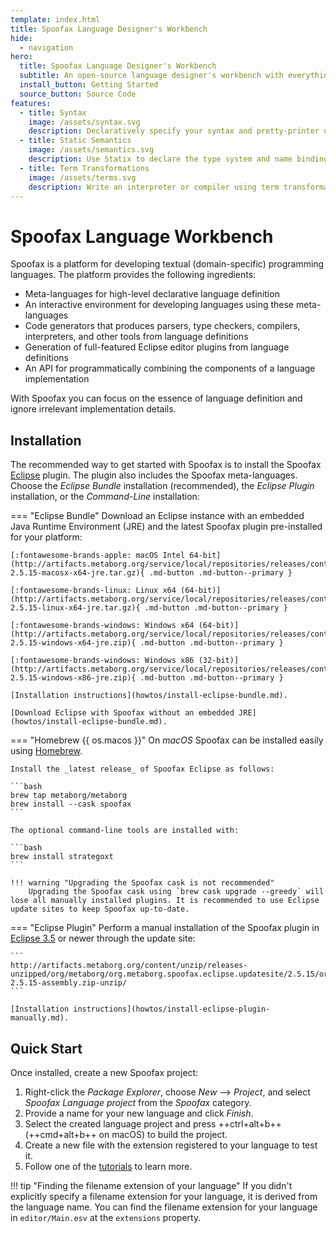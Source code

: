 ```yaml
---
template: index.html
title: Spoofax Language Designer's Workbench
hide:
  - navigation
hero:
  title: Spoofax Language Designer's Workbench
  subtitle: An open-source language designer's workbench with everything you need for designing your next (domain-specific) programming language.
  install_button: Getting Started
  source_button: Source Code
features:
  - title: Syntax
    image: /assets/syntax.svg
    description: Declaratively specify your syntax and pretty-printer using the Syntax Definition Formalism 3 (SDF3) language.
  - title: Static Semantics
    image: /assets/semantics.svg
    description: Use Statix to declare the type system and name binding using <em>scope graphs</em>.
  - title: Term Transformations
    image: /assets/terms.svg
    description: Write an interpreter or compiler using term transformations in Stratego.
---
```


# Spoofax Language Workbench
Spoofax is a platform for developing textual (domain-specific) programming languages.
The platform provides the following ingredients:

- Meta-languages for high-level declarative language definition
- An interactive environment for developing languages using these meta-languages
- Code generators that produces parsers, type checkers, compilers, interpreters, and other tools from language definitions
- Generation of full-featured Eclipse editor plugins from language definitions
- An API for programmatically combining the components of a language implementation

With Spoofax you can focus on the essence of language definition and ignore irrelevant implementation details.

## Installation
The recommended way to get started with Spoofax is to install the Spoofax [Eclipse][1] plugin. The plugin also includes the Spoofax meta-languages. Choose the _Eclipse Bundle_ installation (recommended), the _Eclipse Plugin_ installation, or the _Command-Line_ installation:

=== "Eclipse Bundle"
    Download an Eclipse instance with an embedded Java Runtime Environment (JRE) and the latest Spoofax plugin pre-installed for your platform:

    [:fontawesome-brands-apple: macOS Intel 64-bit](http://artifacts.metaborg.org/service/local/repositories/releases/content/org/metaborg/org.metaborg.spoofax.eclipse.dist/2.5.15/org.metaborg.spoofax.eclipse.dist-2.5.15-macosx-x64-jre.tar.gz){ .md-button .md-button--primary }

    [:fontawesome-brands-linux: Linux x64 (64-bit)](http://artifacts.metaborg.org/service/local/repositories/releases/content/org/metaborg/org.metaborg.spoofax.eclipse.dist/2.5.15/org.metaborg.spoofax.eclipse.dist-2.5.15-linux-x64-jre.tar.gz){ .md-button .md-button--primary }

    [:fontawesome-brands-windows: Windows x64 (64-bit)](http://artifacts.metaborg.org/service/local/repositories/releases/content/org/metaborg/org.metaborg.spoofax.eclipse.dist/2.5.15/org.metaborg.spoofax.eclipse.dist-2.5.15-windows-x64-jre.zip){ .md-button .md-button--primary }

    [:fontawesome-brands-windows: Windows x86 (32-bit)](http://artifacts.metaborg.org/service/local/repositories/releases/content/org/metaborg/org.metaborg.spoofax.eclipse.dist/2.5.15/org.metaborg.spoofax.eclipse.dist-2.5.15-windows-x86-jre.zip){ .md-button .md-button--primary }

    [Installation instructions](howtos/install-eclipse-bundle.md).

    [Download Eclipse with Spoofax without an embedded JRE](howtos/install-eclipse-bundle.md).

=== "Homebrew {{ os.macos }}"
    On _macOS_ Spoofax can be installed easily using [Homebrew][2].

    Install the _latest release_ of Spoofax Eclipse as follows:

    ```bash
    brew tap metaborg/metaborg
    brew install --cask spoofax
    ```

    The optional command-line tools are installed with:

    ```bash
    brew install strategoxt
    ```

    !!! warning "Upgrading the Spoofax cask is not recommended"
        Upgrading the Spoofax cask using `brew cask upgrade --greedy` will lose all manually installed plugins. It is recommended to use Eclipse update sites to keep Spoofax up-to-date.

=== "Eclipse Plugin"
    Perform a manual installation of the Spoofax plugin in [Eclipse 3.5][1] or newer through the update site:

    ```
    http://artifacts.metaborg.org/content/unzip/releases-unzipped/org/metaborg/org.metaborg.spoofax.eclipse.updatesite/2.5.15/org.metaborg.spoofax.eclipse.updatesite-2.5.15-assembly.zip-unzip/
    ```

    [Installation instructions](howtos/install-eclipse-plugin-manually.md).


## Quick Start
Once installed, create a new Spoofax project:

1.  Right-click the _Package Explorer_, choose _New_ --> _Project_, and select _Spoofax Language project_ from the _Spoofax_ category.
2.  Provide a name for your new language and click _Finish_.
3.  Select the created language project and press ++ctrl+alt+b++ (++cmd+alt+b++ on macOS) to build the project.
4.  Create a new file with the extension registered to your language to test it.
5.  Follow one of the [tutorials](/tutorials/) to learn more.

!!! tip "Finding the filename extension of your language"
    If you didn't explicitly specify a filename extension for your language, it is derived from the language name. You can find the filename extension for your language in `editor/Main.esv` at the `extensions` property.


[1]: https://www.eclipse.org/
[2]: https://brew.sh/